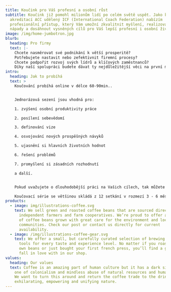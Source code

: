 ```yaml
---
title: Koučink pro Váš profesní a osobní růst
subtitle: Koučink již pomohl milionům lidí po celém světě uspět. Jako kouč s
  akreditací ACC udělený ICF (International Coach Federation) nabízím
  profesionální přístup, který Vám umožní zkvalitnit myšlení, realizovat Vaše
  nápady a dosáhnout vysněných cílů pro Váš lepší profesní i osobní život.
image: /img/home-jumbotron.jpg
blurb:
  heading: Pro firmy
  text: |-
    Chcete nasměrovat své podnikání k větší prosperitě?
    Potřebujete nastavit nebo zefektivnit firemní procesy?
    Chcete podpořit rozvoj svých lídrů a klíčových zaměstnanců?
    Díky naší spolupráci budete dávat ty nejdůležitější věci na první místo! 
intro:
  heading: Jak to probíhá
  text: >
    Koučování probíhá online v délce 60-90min..


    Jednorázová sezení jsou vhodná pro:

    1. zvýšení osobní produktivity práce

    2. posílení sebevědomí

    3. definování vize

    4. osvojování nových prospěšných návyků

    5. ujasnění si hlavních životních hodnot

    6. řešení problémů

    7. promyšlení si zásadních rozhodnutí

    a další.


    Pokud uvažujete o dlouhodobější práci na Vašich cílech, tak můžete využít první nezávazné sezení/konzultaci zdarma (30-45min.), kde se navzájem seznámíme a probereme možnosti spolupráce.

    Koučovací série se většinou skládá z 12 setkání v rozmezí 3 - 6 měsíců (sezení týdně nebo jednou za 14 dní).
products:
  - image: img/illustrations-coffee.svg
    text: We sell green and roasted coffee beans that are sourced directly from
      independent farmers and farm cooperatives. We’re proud to offer a variety
      of coffee beans grown with great care for the environment and local
      communities. Check our post or contact us directly for current
      availability.
  - image: /img/illustrations-coffee-gear.svg
    text: We offer a small, but carefully curated selection of brewing gear and
      tools for every taste and experience level. No matter if you roast your
      own beans or just bought your first french press, you’ll find a gadget to
      fall in love with in our shop.
values:
  heading: Our values
  text: Coffee is an amazing part of human culture but it has a dark side too –
    one of colonialism and mindless abuse of natural resources and human lives.
    We want to turn this around and return the coffee trade to the drink’s
    exhilarating, empowering and unifying nature.
---
```


